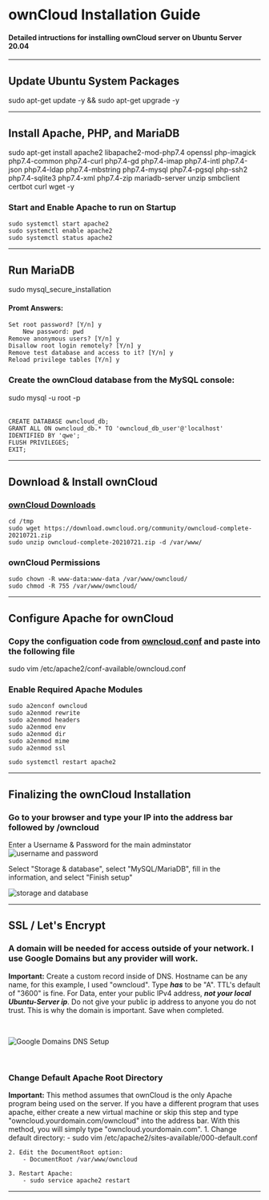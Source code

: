 # ownCloud Installation Guide
#### Detailed intructions for installing ownCloud server on Ubuntu Server 20.04

---

## Update Ubuntu System Packages
sudo apt-get update -y && sudo apt-get upgrade -y

---

## Install Apache, PHP, and MariaDB
sudo apt-get install apache2 libapache2-mod-php7.4 openssl php-imagick php7.4-common php7.4-curl php7.4-gd php7.4-imap php7.4-intl php7.4-json php7.4-ldap php7.4-mbstring php7.4-mysql php7.4-pgsql php-ssh2 php7.4-sqlite3 php7.4-xml php7.4-zip mariadb-server unzip smbclient certbot curl wget -y

### Start and Enable Apache to run on Startup
	sudo systemctl start apache2
	sudo systemctl enable apache2
	sudo systemctl status apache2

---

## Run MariaDB
sudo mysql_secure_installation

#### Promt Answers:
	Set root password? [Y/n] y
		New password: pwd
	Remove anonymous users? [Y/n] y
	Disallow root login remotely? [Y/n] y
	Remove test database and access to it? [Y/n] y
	Reload privilege tables [Y/n] y

### Create the ownCloud database from the MySQL console:
sudo mysql -u root -p
######
	CREATE DATABASE owncloud_db;
	GRANT ALL ON owncloud_db.* TO 'owncloud_db_user'@'localhost' IDENTIFIED BY 'qwe';
	FLUSH PRIVILEGES;
	EXIT;

---

## Download & Install ownCloud
### [ownCloud Downloads](https://owncloud.com/download-server/)
	cd /tmp
	sudo wget https://download.owncloud.org/community/owncloud-complete-20210721.zip 
	sudo unzip owncloud-complete-20210721.zip -d /var/www/

### ownCloud Permissions
	sudo chown -R www-data:www-data /var/www/owncloud/
	sudo chmod -R 755 /var/www/owncloud/

---

## Configure Apache for ownCloud
### Copy the configuation code from [owncloud.conf](https://github.com/peyton-brown/ownCloud-installation-guide/blob/main/owncloud.conf) and paste into the following file
sudo vim /etc/apache2/conf-available/owncloud.conf

### Enable Required Apache Modules
	sudo a2enconf owncloud
	sudo a2enmod rewrite
	sudo a2enmod headers
	sudo a2enmod env
	sudo a2enmod dir
	sudo a2enmod mime
	sudo a2enmod ssl

	sudo systemctl restart apache2

--- 

## Finalizing the ownCloud Installation

### Go to your browser and type your IP into the address bar followed by /owncloud
Enter a Username & Password for the main adminstator
![username and password](https://i.imgur.com/LOKsV74.png)


Select "Storage & database", select "MySQL/MariaDB", fill in the information, and select "Finish setup"

![storage and database](https://i.imgur.com/PK8ooYs.png)

---

## SSL / Let's Encrypt

### A domain will be needed for access outside of your network. I use Google Domains but any provider will work. 
**Important:** Create a custom record inside of DNS. Hostname can be any name, for this example, I used "owncloud". Type ***has*** to be "A". TTL's default of "3600" is fine. For Data, enter your public IPv4 address, ***not your local Ubuntu-Server ip***. Do not give your public ip address to anyone you do not trust. This is why the domain is important. Save when completed.

&nbsp;

![Google Domains DNS Setup](https://i.imgur.com/AbOyF9f.png)

&nbsp;

### Change Default Apache Root Directory
**Important:** This method assumes that ownCloud is the only Apache program being used on the server. If you have a different program that uses apache, either create a new virtual machine or skip this step and type "owncloud.yourdomain.com/owncloud" into the address bar. With this method, you will simply type "owncloud.yourdomain.com".
	1. Change default directory:
		- sudo vim /etc/apache2/sites-available/000-default.conf
	
	2. Edit the DocumentRoot option:
		- DocumentRoot /var/www/owncloud

	3. Restart Apache:
		- sudo service apache2 restart

---